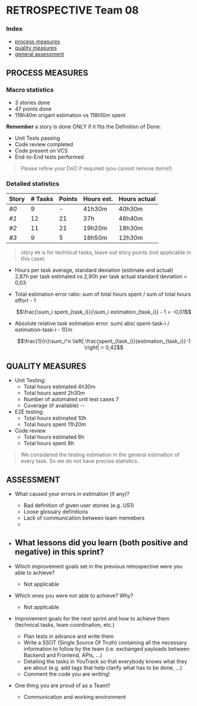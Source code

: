 RETROSPECTIVE Team 08
=====================================

### Index

- [process measures](#process-measures)
- [quality measures](#quality-measures)
- [general assessment](#assessment)

## PROCESS MEASURES

### Macro statistics

- 3 stories done
- 47 points done
- 116h40m origanl estimation vs 118h10m spent

**Remember** a story is done ONLY if it fits the Definition of Done:

- Unit Tests passing
- Code review completed
- Code present on VCS
- End-to-End tests performed

> Please refine your DoD if required (you cannot remove items!)

### Detailed statistics

| Story | # Tasks | Points | Hours est. | Hours actual |
|-------|---------|--------|------------|--------------|
| _#0_  | 9       | -      | 41h30m     | 40h30m       |
| _#1_  | 12      | 21     | 37h        | 46h40m       |
| _#2_  | 11      | 21     | 19h20m     | 18h30m       |
| _#3_  | 9       | 5      | 18h50m     | 12h30m       |


> story `#0` is for technical tasks, leave out story points (not applicable in this case)

- Hours per task average, standard deviation (estimate and actual)  
  2,87h per task estimated vs 2,90h per task actual
  standard deviation = 0,03
- Total estimation error ratio: sum of total hours spent / sum of total hours effort - 1

  $$\frac{\sum_i spent_{task_i}}{\sum_i estimation_{task_i}} - 1 = -0,01$$

- Absolute relative task estimation error: sum( abs( spent-task-i / estimation-task-i - 1))/n

  $$\frac{1}{n}\sum_i^n \left| \frac{spent_{task_i}}{estimation_{task_i}}-1 \right| = 0,42$$

## QUALITY MEASURES

- Unit Testing:
    - Total hours estimated 4h30m
    - Total hours spent 2h30m
    - Number of automated unit test cases 7
    - Coverage (if available) --
- E2E testing:
    - Total hours estimated 10h 
    - Total hours spent 11h20m
- Code review
    - Total hours estimated 6h 
    - Total hours spent 8h

> We considered the testing estimation in the general estimation of every task. So we do not have precise statistics.

## ASSESSMENT

- What caused your errors in estimation (if any)?
    -  Bad definition of given user stories (e.g. US1)
    -  Loose glossary definitions
    -  Lack of communication between team memebers
    -  
- What lessons did you learn (both positive and negative) in this sprint?
    - 

- Which improvement goals set in the previous retrospective were you able to achieve?
    - Not applicable

- Which ones you were not able to achieve? Why?
    - Not applicable

- Improvement goals for the next sprint and how to achieve them (technical tasks, team coordination, etc.)
    - Plan tests in advance and write them
    - Write a SSOT (Single Source Of Truth) containing all the necessary information to follow by the team (i.e.
      exchanged payloads between Backend and Frontend, APIs, ...)
    - Detailing the tasks in YouTrack so that everybody knows what they are about (e.g. add tags that help clarify
      what has to be done, ...)
    - Comment the code you are writing!

- One thing you are proud of as a Team!!
    - Communication and working environment